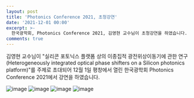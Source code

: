 ```yaml
---
layout: post
title: 'Photonics Conference 2021, 초청강연'
date: '2021-12-01 00:00'
excerpt: >-
  한국광학회, Photonics Conference 2021, 김영현 교수님이 초청강연을 하였습니다.  
comments: true
---
```

김영현 교수님이 "실리콘 포토닉스 플랫폼 상의 이종집적 광전위상이동기에 관한 연구(Heterogeneously integrated optical phase shifters 
on a Silicon photonics platform)"를 주제로 초대되어 12월 1일 평창에서 열린 한국광학회 Photonics Conference 2021에서 강연을 하였습니다. 


![image](https://user-images.githubusercontent.com/32427749/147625756-a1a85147-fa60-40f3-8d45-c71c656e48af.png)
![image](https://user-images.githubusercontent.com/32427749/147625699-c6cf8957-4808-4c9f-8ffb-344250cfb713.png)
![image](https://user-images.githubusercontent.com/32427749/147625711-c6a674c9-ac09-4952-bbaa-0541a43803f9.png)
![image](https://user-images.githubusercontent.com/32427749/147625656-f292f93b-5a3f-447a-9dfa-c31aed33f26a.png)
